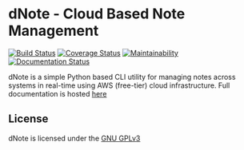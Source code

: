 
# dNote - Cloud Based Note Management
[![Build Status](https://travis-ci.com/yetisir/dnote.svg?branch=master)](https://travis-ci.co/yetisir/dnote) [![Coverage Status](https://coveralls.io/repos/github/yetisir/dnote/badge.svg?branch=master)](https://coveralls.io/github/yetisir/dnote?branch=master) [![Maintainability](https://api.codeclimate.com/v1/badges/9188bb54d74247ab039e/maintainability)](https://codeclimate.com/github/yetisir/dnote/maintainability) [![Documentation Status](https://readthedocs.org/projects/dnote/badge/?version=latest)](https://dnote.readthedocs.io/en/latest/?badge=latest)
  
dNote is a simple Python based CLI utility for managing notes across systems in real-time using AWS (free-tier) cloud infrastructure. Full documentation is hosted [here](https://dnote.readthedocs.io/en/latest/?badge=latest)


## License
dNote is licensed under the  [GNU GPLv3](https://choosealicense.com/licenses/gpl-3.0/)

